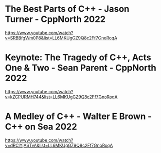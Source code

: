 # The Best Parts of C++ - Jason Turner - CppNorth 2022
https://www.youtube.com/watch?v=SRBBfgWm0P8&list=LL6MKUgGZ9Q8c2Ff7GnoRoqA

# Keynote: The Tragedy of C++, Acts One & Two - Sean Parent - CppNorth 2022
https://www.youtube.com/watch?v=kZCPURMH744&list=LL6MKUgGZ9Q8c2Ff7GnoRoqA

# A Medley of C++ - Walter E Brown - C++ on Sea 2022
https://www.youtube.com/watch?v=dRClYjASTvA&list=LL6MKUgGZ9Q8c2Ff7GnoRoqA

